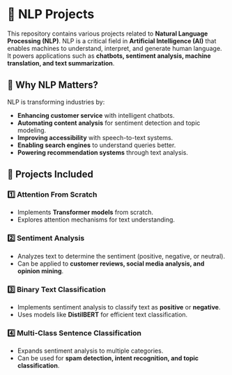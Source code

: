 # 🧠 NLP Projects

This repository contains various projects related to **Natural Language Processing (NLP)**. NLP is a critical field in **Artificial Intelligence (AI)** that enables machines to understand, interpret, and generate human language. It powers applications such as **chatbots, sentiment analysis, machine translation, and text summarization**.

## 🚀 Why NLP Matters?

NLP is transforming industries by:
- **Enhancing customer service** with intelligent chatbots.
- **Automating content analysis** for sentiment detection and topic modeling.
- **Improving accessibility** with speech-to-text systems.
- **Enabling search engines** to understand queries better.
- **Powering recommendation systems** through text analysis.

## 📂 Projects Included

### 1️⃣ **Attention From Scratch**
- Implements **Transformer models** from scratch.
- Explores attention mechanisms for text understanding.

### 2️⃣ **Sentiment Analysis**
- Analyzes text to determine the sentiment (positive, negative, or neutral).
- Can be applied to **customer reviews, social media analysis, and opinion mining**.

### 3️⃣ **Binary Text Classification**
- Implements sentiment analysis to classify text as **positive** or **negative**.
- Uses models like **DistilBERT** for efficient text classification.

### 4️⃣ **Multi-Class Sentence Classification**
- Expands sentiment analysis to multiple categories.
- Can be used for **spam detection, intent recognition, and topic classification**.
